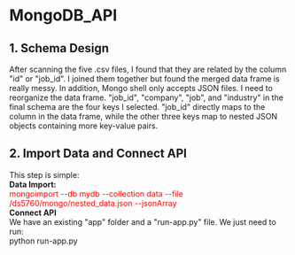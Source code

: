 # MongoDB_API
## 1. Schema Design <br>
After scanning the five .csv files, I found that they are related by the column "id" or "job_id". I joined them together but found the merged data frame is really messy. In addition, Mongo shell only accepts JSON files. I need to reorganize the data frame. "job_id", "company", "job", and "industry" in the final schema are the four keys I selected. "job_id" directly maps to the column in the data frame, while the other three keys map to nested JSON objects containing more key-value pairs. <br>
## 2. Import Data and Connect API <br>
This step is simple: <br>
**Data Import:** <br>
<span style="color:red">mongoimport --db mydb --collection data --file /ds5760/mongo/nested_data.json --jsonArray</span> <br>
**Connect API** <br>
We have an existing "app" folder and a "run-app.py" file. We just need to run: <br>
python run-app.py <br>


